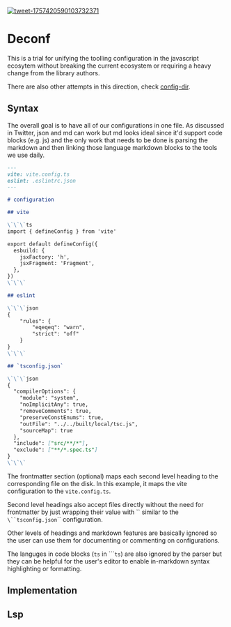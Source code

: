 
[![tweet-1757420590103732371](https://github.com/Aslemammad/deconf/assets/37929992/8bb77b1d-4ac6-4f06-a75c-b3008b500aab)](https://twitter.com/_pi0_/status/1757420590103732371)
# Deconf
This is a trial for unifying the toolling configuration in the javascript ecosytem without breaking the current ecosystem or requiring a heavy change from the library authors. 

There are also other attempts in this direction, check [config-dir](https://github.com/pi0/config-dir).

## Syntax 
The overall goal is to have all of our configurations in one file. As discussed in Twitter, json and md can work but md looks ideal since it'd support code blocks (e.g. js) and the only work that needs to be done is parsing the markdown and then linking those language markdown blocks to the tools we use daily. 

```md
---
vite: vite.config.ts
eslint: .eslintrc.json
---

# configuration

## vite

\`\`\`ts
import { defineConfig } from 'vite'

export default defineConfig({
  esbuild: {
    jsxFactory: 'h',
    jsxFragment: 'Fragment',
  },
})
\`\`\`

## eslint

\`\`\`json
{
    "rules": {
        "eqeqeq": "warn",
        "strict": "off"
    }
}
\`\`\`

## `tsconfig.json`

\`\`\`json
{
  "compilerOptions": {
    "module": "system",
    "noImplicitAny": true,
    "removeComments": true,
    "preserveConstEnums": true,
    "outFile": "../../built/local/tsc.js",
    "sourceMap": true
  },
  "include": ["src/**/*"],
  "exclude": ["**/*.spec.ts"]
}
\`\`\`
```

The frontmatter section (optional) maps each second level heading to the corresponding file on the disk. In this example, it maps the vite configuration to the `vite.config.ts`. 

Second level headings also accept files directly without the need for frontmatter by just wrapping their value with \`\` similar to the `\``tsconfig.json`\`` configuration.

Other levels of headings and markdown features are basically ignored so the user can use them for documenting or commenting on configurations.

The languges in code blocks (`ts` in \`\`\``ts`) are also ignored by the parser but they can be helpful for the user's editor to enable in-markdown syntax highlighting or formatting.

## Implementation

## Lsp